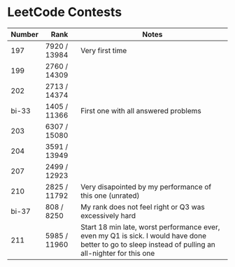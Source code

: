 #  LeetCode Contests
|Number|Rank|Notes|
|-|-|-|
|197|7920 / 13984|Very first time|
|199|2760 / 14309||
|202|2713 / 14374||
|bi-33|1405 / 11366|First one with all answered problems|
|203|6307 / 15080||
|204|3591 / 13949||
|207|2499 / 12923||
|210|2825 / 11792|Very disapointed by my performance of this one (unrated)|
|bi-37|808 / 8250|My rank does not feel right or Q3 was excessively hard|
|211|5985 / 11960|Start 18 min late, worst performance ever, even my Q1 is sick. I would have done better to go to sleep instead of pulling an all-nighter for this one|
